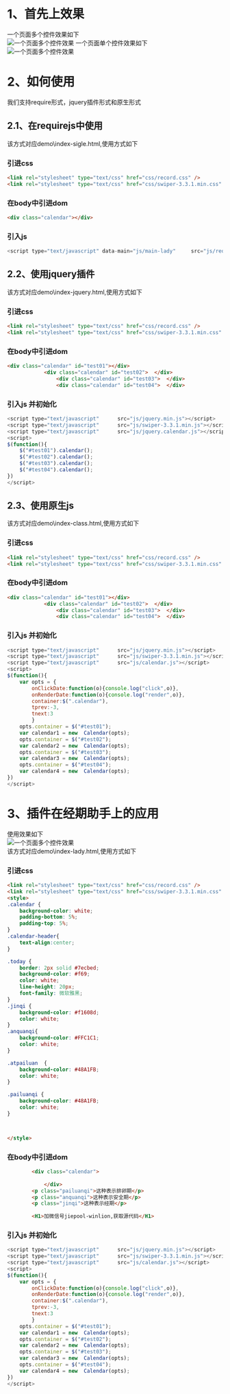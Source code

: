 # 1、首先上效果
一个页面多个控件效果如下  
![一个页面多个控件效果](https://github.com/winlion/calendar/blob/master/multilp.png)
一个页面单个控件效果如下  
![一个页面多个控件效果](https://github.com/winlion/calendar/blob/master/single.png)
# 2、如何使用
我们支持require形式，jquery插件形式和原生形式
## 2.1、在requirejs中使用
该方式对应demo\index-sigle.html,使用方式如下
### 引进css
```html
<link rel="stylesheet" type="text/css" href="css/record.css" />
<link rel="stylesheet" type="text/css" href="css/swiper-3.3.1.min.css" />
```
### 在body中引进dom
```html
<div class="calendar"></div>
```
### 引入js
```js
<script type="text/javascript" data-main="js/main-lady" 	src="js/require.min.js"></script>
```

## 2.2、使用jquery插件
该方式对应demo\index-jquery.html,使用方式如下
### 引进css
```html
<link rel="stylesheet" type="text/css" href="css/record.css" />
<link rel="stylesheet" type="text/css" href="css/swiper-3.3.1.min.css" />
```
### 在body中引进dom
```html
<div class="calendar" id="test01"></div>
			<div class="calendar" id="test02">	</div>		
				<div class="calendar" id="test03">	</div>		
				<div class="calendar" id="test04">	</div>		
```
### 引入js 并初始化
```js
<script type="text/javascript"  	src="js/jquery.min.js"></script>
<script type="text/javascript"  	src="js/swiper-3.3.1.min.js"></script>
<script type="text/javascript"  	src="js/jquery.calendar.js"></script>
<script>
$(function(){
	$("#test01").calendar();
	$("#test02").calendar();
	$("#test03").calendar();
	$("#test04").calendar();
})
</script>

```



## 2.3、使用原生js
该方式对应demo\index-class.html,使用方式如下
### 引进css
```html
<link rel="stylesheet" type="text/css" href="css/record.css" />
<link rel="stylesheet" type="text/css" href="css/swiper-3.3.1.min.css" />
```
### 在body中引进dom
```html
<div class="calendar" id="test01"></div>
			<div class="calendar" id="test02">	</div>		
				<div class="calendar" id="test03">	</div>		
				<div class="calendar" id="test04">	</div>		
```
### 引入js 并初始化
```js
<script type="text/javascript"  	src="js/jquery.min.js"></script>
<script type="text/javascript"  	src="js/swiper-3.3.1.min.js"></script>
<script type="text/javascript"  	src="js/calendar.js"></script>
<script>
$(function(){
	var opts = {
		onClickDate:function(o){console.log("click",o)},
		onRenderDate:function(o){console.log("render",o)},
		container:$(".calendar"),
		tprev:-3,
		tnext:3
		}
	opts.container = $("#test01");
	var calendar1 = new  Calendar(opts);
	opts.container = $("#test02");
	var calendar2 = new  Calendar(opts);
	opts.container = $("#test03");
	var calendar3 = new  Calendar(opts);
	opts.container = $("#test04");
	var calendar4 = new  Calendar(opts);
})
</script>

```
# 3、插件在经期助手上的应用
使用效果如下  
![一个页面多个控件效果](https://github.com/winlion/calendar/blob/master/GIF.gif)  
该方式对应demo\index-lady.html,使用方式如下
### 引进css
```html
<link rel="stylesheet" type="text/css" href="css/record.css" />
<link rel="stylesheet" type="text/css" href="css/swiper-3.3.1.min.css" />
<style>
.calendar {
	background-color: white;
	padding-bottom: 5%;
	padding-top: 5%;
}
.calendar-header{
	text-align:center;
}

.today {
	border: 2px solid #7ecbed;
	background-color: #f69;
	color: white;
	line-height: 20px;
	font-family: 微软雅黑;
}
.jinqi {
	background-color: #f1608d;
	color: white;
}
.anquanqi{
	background-color: #FFC1C1;
	color: white;
}

.atpailuan  {
	background-color: #48A1FB;
	color: white;
}

.pailuanqi {
	background-color: #48A1FB;
	color: white;
}



</style>
```
### 在body中引进dom
```html
		<div class="calendar">
				
			</div>
		<p class="pailuanqi">这种表示排卵期</p>
		<p class="anquanqi">这种表示安全期</p>
		<p class="jinqi">这种表示经期</p>
		
		<H1>加微信号jiepool-winlion,获取源代码</H1>
```
### 引入js 并初始化
```js
<script type="text/javascript"  	src="js/jquery.min.js"></script>
<script type="text/javascript"  	src="js/swiper-3.3.1.min.js"></script>
<script type="text/javascript"  	src="js/calendar.js"></script>
<script>
$(function(){
	var opts = {
		onClickDate:function(o){console.log("click",o)},
		onRenderDate:function(o){console.log("render",o)},
		container:$(".calendar"),
		tprev:-3,
		tnext:3
		}
	opts.container = $("#test01");
	var calendar1 = new  Calendar(opts);
	opts.container = $("#test02");
	var calendar2 = new  Calendar(opts);
	opts.container = $("#test03");
	var calendar3 = new  Calendar(opts);
	opts.container = $("#test04");
	var calendar4 = new  Calendar(opts);
})
</script>

```